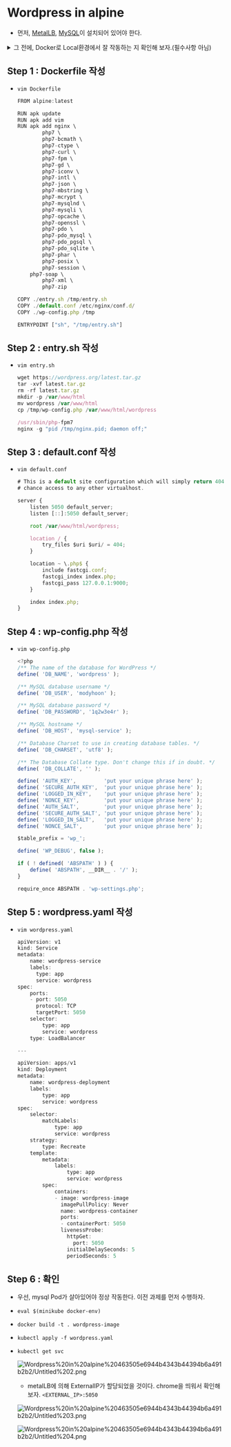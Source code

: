 # Wordpress in alpine

- 먼저, [MetalLB](https://www.notion.so/MetalLB-6d06bb696fa540cbbe67678fb960063c), [MySQL](https://www.notion.so/MySQL-in-alpine-d02b8abcb9e14c9ba8fe7ad8c8cdecea)이 설치되어 있어야 한다.

<details>
  <summary>그 전에, Docker로 Local환경에서 잘 작동하는 지 확인해 보자.(필수사항 아님)</summary>
  
- Dockerfile 작성

    `vim Dockerfile`

    ```jsx
    FROM alpine:latest

    RUN apk update
    # phpmyadmin때와 마찬가지로, php-fpm7을 실행하기 위한 패키지이다.
    RUN apk add nginx \
            php7 \
            php7-bcmath \
            php7-ctype \
            php7-curl \
            php7-fpm \
            php7-gd \
            php7-iconv \
            php7-intl \
            php7-json \
            php7-mbstring \
            php7-mcrypt \
            php7-mysqlnd \
            php7-mysqli \
            php7-opcache \
            php7-openssl \
            php7-pdo \
            php7-pdo_mysql \
            php7-pdo_pgsql \
            php7-pdo_sqlite \
            php7-phar \
            php7-posix \
            php7-session \
            php7-soap \
            php7-xml \
            php7-zip

    # php-fpm7, nginx, 그리고 wordpress의 설치를 진행하는 entry.sh
    COPY ./entry.sh /tmp/entry.sh
    # nginx 의 설정파일이 담긴 곳.
    COPY ./default.conf /etc/nginx/conf.d/
    # wordpress 설정파일
    COPY ./wp-config.php /tmp/

    ENTRYPOINT ["sh", "/tmp/entry.sh"]
    ```

- entry.sh

    `vim entry.sh`

    ```jsx
    # wordpress .tar 파일 다운로드
    wget https://wordpress.org/latest.tar.gz
    # tar 파일 압축해제
    tar -xvf latest.tar.gz
    # tar 파일 삭제
    rm -rf latest.tar.gz
    # wordpress가 들어갈 폴더 미리 확보
    mkdir -p /var/www/html
    # wordpress 폴더 이동
    mv wordpress /var/www/html
    # wordpress 설정파일 복사
    cp /tmp/wp-config.php /var/www/html/wordpress

    # php 구문 해석을 위한 php-fpm7 실행
    /usr/sbin/php-fpm7
    # 웹서버 가동을 위한 nginx 실행
    nginx -g "pid /tmp/nginx.pid; daemon off;"
    ```

- wp-config.php 작성

    `vim wp-config.php`

    ```jsx
    <?php
    /** The name of the database for WordPress */
    define( 'DB_NAME', 'wordpress' );

    /** MySQL database username */
    define( 'DB_USER', 'modyhoon' );

    /** MySQL database password */
    define( 'DB_PASSWORD', '1q2w3e4r' );

    /** MySQL hostname */
    define( 'DB_HOST', 'mysql-service' );

    /** Database Charset to use in creating database tables. */
    define( 'DB_CHARSET', 'utf8' );

    /** The Database Collate type. Don't change this if in doubt. */
    define( 'DB_COLLATE', '' );

    define( 'AUTH_KEY',         'put your unique phrase here' );
    define( 'SECURE_AUTH_KEY',  'put your unique phrase here' );
    define( 'LOGGED_IN_KEY',    'put your unique phrase here' );
    define( 'NONCE_KEY',        'put your unique phrase here' );
    define( 'AUTH_SALT',        'put your unique phrase here' );
    define( 'SECURE_AUTH_SALT', 'put your unique phrase here' );
    define( 'LOGGED_IN_SALT',   'put your unique phrase here' );
    define( 'NONCE_SALT',       'put your unique phrase here' );

    $table_prefix = 'wp_';

    define( 'WP_DEBUG', false );

    if ( ! defined( 'ABSPATH' ) ) {
      define( 'ABSPATH', __DIR__ . '/' );
    }

    require_once ABSPATH . 'wp-settings.php';
    ```

    - 이 분은 DB_NAME, DB_USER, DB_PASSWORD, DB_HOST 부분을 자기 상황에 맞게 잘 수정해주어야 한다.
        - MySQL에서 user와 db 가 살아있고, host부분에는 mysql의 [Container IP를 확인](https://www.notion.so/Docker-Container-IP-b0896cbc224d4bef9afb91e07b06faaf)해서 집어 넣어야 한다.
        - ⚠️ Cluster IP가 아니다!! 이건 Docker 환경이다.
- default.conf 파일 작성
    - 자체 nginx이므로 당연히 설정파일도 작성해주어야 한다.

    `vim default.conf`

    ```jsx
    # This is a default site configuration which will simply return 404, preventing
    # chance access to any other virtualhost.

    server {
      listen 5050 default_server;
      listen [::]:5050 default_server;

      root /var/www/html/wordpress;

      location / {
        try_files $uri $uri/ = 404;
      }

      location ~ \.php$ {
        include fastcgi.conf;
        fastcgi_index index.php;
        fastcgi_pass 127.0.0.1:9000;
      }

      index index.php;
    }
    ```

- 실행을 편하게 하기 위한 Makefile 작성

    `vim Makefile`

    ```jsx
    IMG_NAME	=	my_wordpress
    PS_NAME		=	wordpress-ps
    PORT1		=	5050

    all	:	build run

    run	:
      docker run --name $(PS_NAME) -d -p $(PORT1):$(PORT1) $(IMG_NAME)

    runit	:
      docker run --name $(PS_NAME) -it -p $(PORT1):$(PORT1) $(IMG_NAME)

    exec:
      docker exec -it $$(docker ps -aq -f "name=$(PS_NAME)") sh

    build	:
      docker build -t $(IMG_NAME) .

    rm	:
      docker rm -f $$(docker ps -f "name=$(PS_NAME)" -aq)

    rmi	:
      docker rmi -f $(IMG_NAME)
    ```

- 이제, 실행해보자.
    - 그 전에, mysql 컨테이너는 반드시 살아있어야 한다!
    - `make`
    - 크롬 창 하나를 띄우고 다음 주소를 입력한다

        `localhost:5050`

        ![Wordpress%20in%20alpine%20463505e6944b4343b44394b6a491b2b2/Untitled.png](Wordpress%20in%20alpine%20463505e6944b4343b44394b6a491b2b2/Untitled.png)

        ![Wordpress%20in%20alpine%20463505e6944b4343b44394b6a491b2b2/Untitled%201.png](Wordpress%20in%20alpine%20463505e6944b4343b44394b6a491b2b2/Untitled%201.png)

    - 성공적으로 접근이 된 모습.
    
</details>

## Step 1 : Dockerfile 작성

- `vim Dockerfile`

    ```jsx
    FROM alpine:latest

    RUN apk update
    RUN apk add vim
    RUN apk add nginx \
            php7 \
            php7-bcmath \
            php7-ctype \
            php7-curl \
            php7-fpm \
            php7-gd \
            php7-iconv \
            php7-intl \
            php7-json \
            php7-mbstring \
            php7-mcrypt \
            php7-mysqlnd \
            php7-mysqli \
            php7-opcache \
            php7-openssl \
            php7-pdo \
            php7-pdo_mysql \
            php7-pdo_pgsql \
            php7-pdo_sqlite \
            php7-phar \
            php7-posix \
            php7-session \
    	php7-soap \
            php7-xml \
            php7-zip

    COPY ./entry.sh /tmp/entry.sh
    COPY ./default.conf /etc/nginx/conf.d/
    COPY ./wp-config.php /tmp

    ENTRYPOINT ["sh", "/tmp/entry.sh"]
    ```

## Step 2 : entry.sh 작성

- `vim entry.sh`

    ```jsx
    wget https://wordpress.org/latest.tar.gz
    tar -xvf latest.tar.gz
    rm -rf latest.tar.gz
    mkdir -p /var/www/html
    mv wordpress /var/www/html
    cp /tmp/wp-config.php /var/www/html/wordpress

    /usr/sbin/php-fpm7
    nginx -g "pid /tmp/nginx.pid; daemon off;"
    ```

## Step 3 : default.conf 작성

- `vim default.conf`

    ```jsx
    # This is a default site configuration which will simply return 404, preventing
    # chance access to any other virtualhost.

    server {
    	listen 5050 default_server;
    	listen [::]:5050 default_server;

    	root /var/www/html/wordpress;

    	location / {
    		try_files $uri $uri/ = 404;
    	}

    	location ~ \.php$ {
    		include fastcgi.conf;
    		fastcgi_index index.php;
    		fastcgi_pass 127.0.0.1:9000;
    	}

    	index index.php;
    }
    ```

## Step 4 : wp-config.php 작성

- `vim wp-config.php`

    ```jsx
    <?php
    /** The name of the database for WordPress */
    define( 'DB_NAME', 'wordpress' );

    /** MySQL database username */
    define( 'DB_USER', 'modyhoon' );

    /** MySQL database password */
    define( 'DB_PASSWORD', '1q2w3e4r' );

    /** MySQL hostname */
    define( 'DB_HOST', 'mysql-service' );

    /** Database Charset to use in creating database tables. */
    define( 'DB_CHARSET', 'utf8' );

    /** The Database Collate type. Don't change this if in doubt. */
    define( 'DB_COLLATE', '' );

    define( 'AUTH_KEY',         'put your unique phrase here' );
    define( 'SECURE_AUTH_KEY',  'put your unique phrase here' );
    define( 'LOGGED_IN_KEY',    'put your unique phrase here' );
    define( 'NONCE_KEY',        'put your unique phrase here' );
    define( 'AUTH_SALT',        'put your unique phrase here' );
    define( 'SECURE_AUTH_SALT', 'put your unique phrase here' );
    define( 'LOGGED_IN_SALT',   'put your unique phrase here' );
    define( 'NONCE_SALT',       'put your unique phrase here' );

    $table_prefix = 'wp_';

    define( 'WP_DEBUG', false );

    if ( ! defined( 'ABSPATH' ) ) {
    	define( 'ABSPATH', __DIR__ . '/' );
    }

    require_once ABSPATH . 'wp-settings.php';
    ```

## Step 5 : wordpress.yaml 작성

- `vim wordpress.yaml`

    ```jsx
    apiVersion: v1
    kind: Service
    metadata:
        name: wordpress-service
        labels:
          type: app
          service: wordpress
    spec:
        ports:
        - port: 5050
          protocol: TCP
          targetPort: 5050
        selector:
            type: app
            service: wordpress
        type: LoadBalancer

    ---

    apiVersion: apps/v1
    kind: Deployment
    metadata:
        name: wordpress-deployment
        labels:
            type: app
            service: wordpress
    spec:
        selector:
            matchLabels:
                type: app
                service: wordpress
        strategy:
            type: Recreate
        template:
            metadata:
                labels:
                    type: app
                    service: wordpress
            spec:
                containers:
                - image: wordpress-image
                  imagePullPolicy: Never
                  name: wordpress-container
                  ports:
                  - containerPort: 5050
                  livenessProbe:
                    httpGet:
                      port: 5050
                    initialDelaySeconds: 5
                    periodSeconds: 5
    ```

## Step 6 : 확인

- 우선, mysql Pod가 살아있어야 정상 작동한다. 이전 과제를 먼저 수행하자.
- `eval $(minikube docker-env)`
- `docker build -t . wordpress-image`
- `kubectl apply -f wordpress.yaml`
- `kubectl get svc`

    ![Wordpress%20in%20alpine%20463505e6944b4343b44394b6a491b2b2/Untitled%202.png](Wordpress%20in%20alpine%20463505e6944b4343b44394b6a491b2b2/Untitled%202.png)

    - metalLB에 의해 ExternalIP가 할당되었을 것이다. chrome을 띄워서 확인해 보자. `<EXTERNAL_IP>:5050`

    ![Wordpress%20in%20alpine%20463505e6944b4343b44394b6a491b2b2/Untitled%203.png](Wordpress%20in%20alpine%20463505e6944b4343b44394b6a491b2b2/Untitled%203.png)

    ![Wordpress%20in%20alpine%20463505e6944b4343b44394b6a491b2b2/Untitled%204.png](Wordpress%20in%20alpine%20463505e6944b4343b44394b6a491b2b2/Untitled%204.png)
